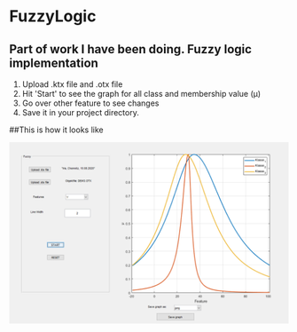 # FuzzyLogic

## Part of work I have been doing. Fuzzy logic implementation
1. Upload .ktx file and .otx file
2. Hit 'Start' to see the graph for all class and membership value (µ)
3. Go over other feature to see changes
4. Save it in your project directory.

##This is how it looks like

<img src ="Main.PNG" width ="700"/>

